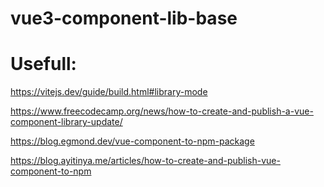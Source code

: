 # vue3-component-lib-base

# Usefull:

https://vitejs.dev/guide/build.html#library-mode

https://www.freecodecamp.org/news/how-to-create-and-publish-a-vue-component-library-update/

https://blog.egmond.dev/vue-component-to-npm-package

https://blog.ayitinya.me/articles/how-to-create-and-publish-vue-component-to-npm